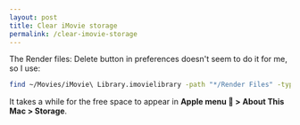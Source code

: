 ```yaml
---
layout: post
title: Clear iMovie storage
permalink: /clear-imovie-storage
---
```

The Render files: Delete button in preferences doesn't seem to do it for me, so I use:
```sh
find ~/Movies/iMovie\ Library.imovielibrary -path "*/Render Files" -type d -exec rm -r {} +
```
It takes a while for the free space to appear in **Apple menu  > About This Mac > Storage**.
